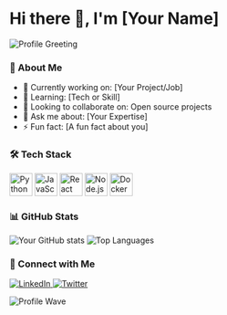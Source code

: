 # Hi there 👋, I'm [Your Name]

![Profile Greeting]([https://media.giphy.com/media/hvRJCLFzcasrR4ia7z/giphy.gif](https://media0.giphy.com/media/v1.Y2lkPTc5MGI3NjExcDV1MWFkc3N0eWE0ZGkwYWV5OTQ1OHZvNWZ5NzNtaXdsdDl6azl3aiZlcD12MV9pbnRlcm5hbF9naWZfYnlfaWQmY3Q9Zw/NWg7M1VlT101W/giphy.gif))

### 🌱 About Me
- 🔭 Currently working on: [Your Project/Job]  
- 🌱 Learning: [Tech or Skill]  
- 👯 Looking to collaborate on: Open source projects  
- 💬 Ask me about: [Your Expertise]  
- ⚡ Fun fact: [A fun fact about you]

### 🛠️ Tech Stack
<p>
  <img src="https://cdn.jsdelivr.net/gh/devicons/devicon/icons/python/python-original.svg" alt="Python" width="40" height="40"/>
  <img src="https://cdn.jsdelivr.net/gh/devicons/devicon/icons/javascript/javascript-original.svg" alt="JavaScript" width="40" height="40"/>
  <img src="https://cdn.jsdelivr.net/gh/devicons/devicon/icons/react/react-original.svg" alt="React" width="40" height="40"/>
  <img src="https://cdn.jsdelivr.net/gh/devicons/devicon/icons/nodejs/nodejs-original.svg" alt="Node.js" width="40" height="40"/>
  <img src="https://cdn.jsdelivr.net/gh/devicons/devicon/icons/docker/docker-original.svg" alt="Docker" width="40" height="40"/>
</p>

### 📊 GitHub Stats
![Your GitHub stats](https://github-readme-stats.vercel.app/api?username=YOUR_GITHUB_USERNAME&show_icons=true&theme=radical)
![Top Languages](https://github-readme-stats.vercel.app/api/top-langs/?username=YOUR_GITHUB_USERNAME&layout=compact&theme=radical)

### 🔗 Connect with Me
<p>
  <a href="https://www.linkedin.com/in/YOUR_LINKEDIN/">
    <img src="https://img.shields.io/badge/LinkedIn-Profile-blue?logo=linkedin&logoColor=white" alt="LinkedIn"/>
  </a>
  <a href="https://twitter.com/YOUR_TWITTER/">
    <img src="https://img.shields.io/badge/Twitter-Profile-1DA1F2?logo=twitter&logoColor=white" alt="Twitter"/>
  </a>
</p>

![Profile Wave](https://raw.githubusercontent.com/your-username/your-username/main/wave.gif)
